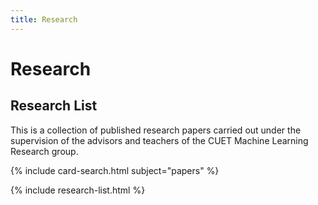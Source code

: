 ```yaml
---
title: Research
---
```


# <i class="fas fa-microscope"></i>Research

<!-- section break -->

<!-- ## Card Search

This is a collection of published research papers carried out under the supervision of the advisors and faculty of the CUET Machine Learning Research group.

{% include card-search.html subject="papers" %} -->

<!-- section break -->

## Research List
This is a collection of published research papers carried out under the supervision of the advisors and teachers of the CUET Machine Learning Research group.

{% include card-search.html subject="papers" %}
<!-- This is a collection of published research papers carried out under the supervision of the advisors and teacher of the CUET Machine Learning Research group. -->
<!-- A _research list_ component, to sort and group all of your research publications.
Can be used on any page, but assumes its content from `/_data/research-output.yml`.
Uses the _card_ component (small). -->

{% include research-list.html %}
